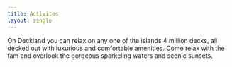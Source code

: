 ```yaml
---
title: Activites
layout: single
---
```

On Deckland you can relax on any one of the islands 4 million decks, all decked out with luxurious and comfortable amenities. Come relax with the fam and overlook the gorgeous sparkeling waters and scenic sunsets.